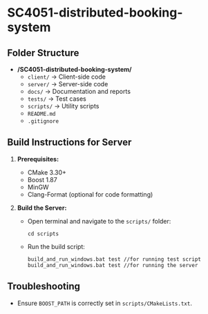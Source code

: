 # SC4051-distributed-booking-system

## Folder Structure

- **/SC4051-distributed-booking-system/**
  - `client/` → Client-side code
  - `server/` → Server-side code
  - `docs/` → Documentation and reports
  - `tests/` → Test cases
  - `scripts/` → Utility scripts
  - `README.md`
  - `.gitignore`

## Build Instructions for Server

1. **Prerequisites:**

   - CMake 3.30+
   - Boost 1.87
   - MinGW
   - Clang-Format (optional for code formatting)

2. **Build the Server:**
   - Open terminal and navigate to the `scripts/` folder:
     ```
     cd scripts
     ```
   - Run the build script:
     ```
     build_and_run_windows.bat test //for running test script
     build_and_run_windows.bat test //for running the server
     ```

## Troubleshooting

- Ensure `BOOST_PATH` is correctly set in `scripts/CMakeLists.txt`.
